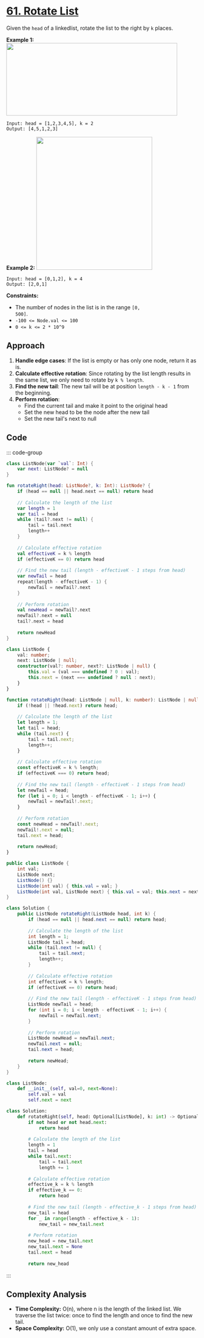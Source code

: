 # [61. Rotate List](https://leetcode.com/problems/rotate-list/description/?envType=study-plan-v2&envId=top-interview-150)

Given the <code>head</code> of a linkedlist, rotate the list to the right by <code>k</code> places.

**Example 1:** 
<img alt="" src="https://assets.leetcode.com/uploads/2020/11/13/rotate1.jpg" style="width: 450px; height: 191px;">

```
Input: head = [1,2,3,4,5], k = 2
Output: [4,5,1,2,3]
```

**Example 2:** 
<img alt="" src="https://assets.leetcode.com/uploads/2020/11/13/roate2.jpg" style="width: 305px; height: 350px;">

```
Input: head = [0,1,2], k = 4
Output: [2,0,1]
```

**Constraints:** 

- The number of nodes in the list is in the range <code>[0, 500]</code>.
- <code>-100 <= Node.val <= 100</code>
- <code>0 <= k <= 2 * 10^9</code>

## Approach

1. **Handle edge cases**: If the list is empty or has only one node, return it as is.
2. **Calculate effective rotation**: Since rotating by the list length results in the same list, we only need to rotate by `k % length`.
3. **Find the new tail**: The new tail will be at position `length - k - 1` from the beginning.
4. **Perform rotation**:
   - Find the current tail and make it point to the original head
   - Set the new head to be the node after the new tail
   - Set the new tail's next to null

## Code

::: code-group

```kotlin [Kotlin]
class ListNode(var `val`: Int) {
    var next: ListNode? = null
}

fun rotateRight(head: ListNode?, k: Int): ListNode? {
    if (head == null || head.next == null) return head
    
    // Calculate the length of the list
    var length = 1
    var tail = head
    while (tail?.next != null) {
        tail = tail.next
        length++
    }
    
    // Calculate effective rotation
    val effectiveK = k % length
    if (effectiveK == 0) return head
    
    // Find the new tail (length - effectiveK - 1 steps from head)
    var newTail = head
    repeat(length - effectiveK - 1) {
        newTail = newTail?.next
    }
    
    // Perform rotation
    val newHead = newTail?.next
    newTail?.next = null
    tail?.next = head
    
    return newHead
}
```

```typescript [TypeScript]
class ListNode {
    val: number;
    next: ListNode | null;
    constructor(val?: number, next?: ListNode | null) {
        this.val = (val === undefined ? 0 : val);
        this.next = (next === undefined ? null : next);
    }
}

function rotateRight(head: ListNode | null, k: number): ListNode | null {
    if (!head || !head.next) return head;
    
    // Calculate the length of the list
    let length = 1;
    let tail = head;
    while (tail.next) {
        tail = tail.next;
        length++;
    }
    
    // Calculate effective rotation
    const effectiveK = k % length;
    if (effectiveK === 0) return head;
    
    // Find the new tail (length - effectiveK - 1 steps from head)
    let newTail = head;
    for (let i = 0; i < length - effectiveK - 1; i++) {
        newTail = newTail!.next;
    }
    
    // Perform rotation
    const newHead = newTail!.next;
    newTail!.next = null;
    tail.next = head;
    
    return newHead;
}
```

```java [Java]
public class ListNode {
    int val;
    ListNode next;
    ListNode() {}
    ListNode(int val) { this.val = val; }
    ListNode(int val, ListNode next) { this.val = val; this.next = next; }
}

class Solution {
    public ListNode rotateRight(ListNode head, int k) {
        if (head == null || head.next == null) return head;
        
        // Calculate the length of the list
        int length = 1;
        ListNode tail = head;
        while (tail.next != null) {
            tail = tail.next;
            length++;
        }
        
        // Calculate effective rotation
        int effectiveK = k % length;
        if (effectiveK == 0) return head;
        
        // Find the new tail (length - effectiveK - 1 steps from head)
        ListNode newTail = head;
        for (int i = 0; i < length - effectiveK - 1; i++) {
            newTail = newTail.next;
        }
        
        // Perform rotation
        ListNode newHead = newTail.next;
        newTail.next = null;
        tail.next = head;
        
        return newHead;
    }
}
```

```python [Python]
class ListNode:
    def __init__(self, val=0, next=None):
        self.val = val
        self.next = next

class Solution:
    def rotateRight(self, head: Optional[ListNode], k: int) -> Optional[ListNode]:
        if not head or not head.next:
            return head
        
        # Calculate the length of the list
        length = 1
        tail = head
        while tail.next:
            tail = tail.next
            length += 1
        
        # Calculate effective rotation
        effective_k = k % length
        if effective_k == 0:
            return head
        
        # Find the new tail (length - effective_k - 1 steps from head)
        new_tail = head
        for _ in range(length - effective_k - 1):
            new_tail = new_tail.next
        
        # Perform rotation
        new_head = new_tail.next
        new_tail.next = None
        tail.next = head
        
        return new_head
```

:::

## Complexity Analysis

- **Time Complexity:** O(n), where n is the length of the linked list. We traverse the list twice: once to find the length and once to find the new tail.
- **Space Complexity:** O(1), we only use a constant amount of extra space.
